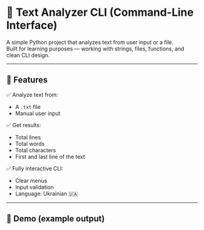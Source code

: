 # 🧪 Text Analyzer CLI (Command-Line Interface)

A simple Python project that analyzes text from user input or a file.  
Built for learning purposes — working with strings, files, functions, and clean CLI design.

---

## 🚀 Features

✅ Analyze text from:
- A `.txt` file  
- Manual user input

✅ Get results:
- Total lines
- Total words
- Total characters
- First and last line of the text

✅ Fully interactive CLI:
- Clear menus
- Input validation
- Language: Ukrainian 🇺🇦

---

## 📸 Demo (example output)

